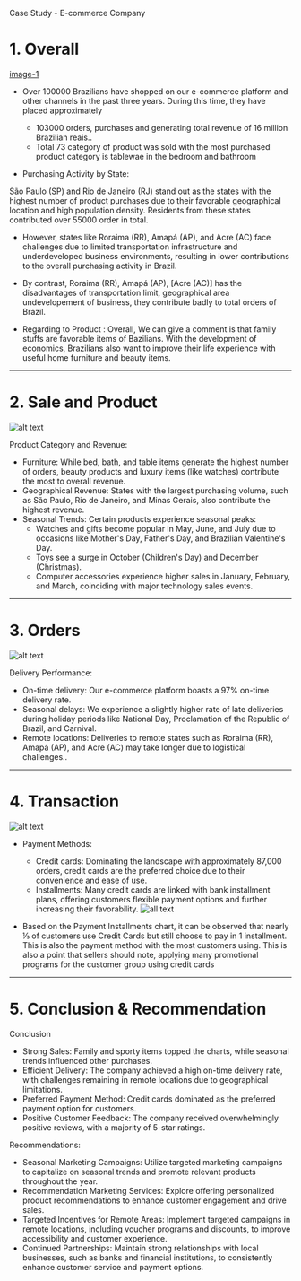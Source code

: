 Case Study - E-commerce Company 


# 1. Overall 

[image-1](https://github.com/MinhTrjeu/E--Commerce-case/assets/102146205/b8d74b85-5ecf-4afa-b47f-2890baba046c)
- Over 100000 Brazilians have shopped on our e-commerce platform and other channels in the past three years. During this time, they have placed approximately 
  - 103000 orders, purchases and generating total revenue of 16 million Brazilian reais..
  - Total 73 category of product was sold with the most purchased product category is tablewae in the bedroom and bathroom
 

- Purchasing Activity by State:

São Paulo (SP) and Rio de Janeiro (RJ) stand out as the states with the highest number of product purchases due to their favorable geographical location and high population density. Residents from these states contributed over 55000 order in total.

- However, states like Roraima (RR), Amapá (AP), and Acre (AC) face challenges due to limited transportation infrastructure and underdeveloped business environments, resulting in lower contributions to the overall purchasing activity in Brazil.

- By contrast, Roraima (RR),  Amapá (AP), [Acre (AC)] has the disadvantages of transportation limit, geographical area undevelopement of business, they contribute badly to total orders of Brazil. 


- Regarding to Product : Overall, We can give a comment is that family stuffs are favorable items of Bazilians. With the development of economics, Brazilians also want to improve their life experience with useful home furniture and beauty items.

---

# 2. Sale and Product

![alt text](image-3.png)

Product Category and Revenue:

- Furniture: While bed, bath, and table items generate the highest number of orders, beauty products and luxury items (like watches) contribute the most to overall revenue.
- Geographical Revenue: States with the largest purchasing volume, such as São Paulo, Rio de Janeiro, and Minas Gerais, also contribute the highest revenue.
- Seasonal Trends: Certain products experience seasonal peaks:
    - Watches and gifts become popular in May, June, and July due to occasions like Mother's Day, Father's Day, and Brazilian Valentine's Day.
    - Toys see a surge in October (Children's Day) and December (Christmas).
    - Computer accessories experience higher sales in January, February, and March, coinciding with major technology sales events.

---

# 3. Orders

![alt text](image-6.png)

Delivery Performance:

- On-time delivery: Our e-commerce platform boasts a 97% on-time delivery rate.
- Seasonal delays: We experience a slightly higher rate of late deliveries during holiday periods like National Day, Proclamation of the Republic of Brazil, and Carnival.
- Remote locations: Deliveries to remote states such as Roraima (RR), Amapá (AP), and Acre (AC) may take longer due to logistical challenges.. 

--- 
# 4. Transaction

![alt text](image-7.png)



- Payment Methods:

    - Credit cards: Dominating the landscape with approximately 87,000 orders, credit cards are the preferred choice due to their convenience and ease of use.
    - Installments: Many credit cards are linked with bank installment plans, offering customers flexible payment options and further increasing their favorability.
  ![all text](image-8.png)

- Based on the Payment Installments chart, it can be observed that nearly ⅓ of customers use Credit Cards but still choose to pay in 1 installment. This is also the payment method with the most customers using. This is also a point that sellers should note, applying many promotional programs for the customer group using credit cards

--- 

# 5. Conclusion & Recommendation


Conclusion

- Strong Sales: Family and sporty items topped the charts, while seasonal trends influenced other purchases.
- Efficient Delivery: The company achieved a high on-time delivery rate, with challenges remaining in remote locations due to geographical limitations.
- Preferred Payment Method: Credit cards dominated as the preferred payment option for customers.
- Positive Customer Feedback: The company received overwhelmingly positive reviews, with a majority of 5-star ratings.

Recommendations:

- Seasonal Marketing Campaigns: Utilize targeted marketing campaigns to capitalize on seasonal trends and promote relevant products throughout the year.
- Recommendation Marketing Services: Explore offering personalized product recommendations to enhance customer engagement and drive sales.
- Targeted Incentives for Remote Areas: Implement targeted campaigns in remote locations, including voucher programs and discounts, to improve accessibility and customer experience.
- Continued Partnerships: Maintain strong relationships with local businesses, such as banks and financial institutions, to consistently enhance customer service and payment options.
